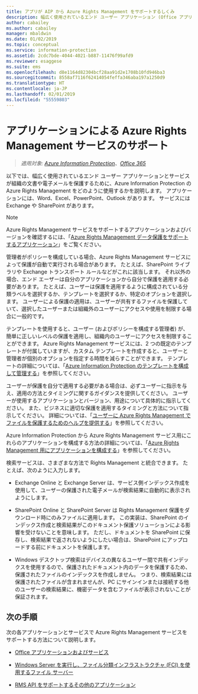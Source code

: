 ```yaml
---
title: アプリが AIP から Azure Rights Management をサポートするしくみ
description: 幅広く使用されているエンド ユーザー アプリケーション (Office アプリケーション、Word、Excel、PowerPoint、Outlook など) およびサービス (Exchange、SharePoint など) で、Azure Information Protection の Azure Rights Management を使用して組織の文書や電子メールを保護する方法について説明します。
author: cabailey
ms.author: cabailey
manager: mbaldwin
ms.date: 01/02/2019
ms.topic: conceptual
ms.service: information-protection
ms.assetid: 2cdc7bde-4044-4021-b887-11476f99afd9
ms.reviewer: esaggese
ms.suite: ems
ms.openlocfilehash: d8e1164d82304bcf28aa91d2e1708b10fd946ba3
ms.sourcegitcommit: 8558af7116f62414054feffa346aba197a1250d9
ms.translationtype: HT
ms.contentlocale: ja-JP
ms.lasthandoff: 02/01/2019
ms.locfileid: "55559803"
---
```

# <a name="how-applications-support-the-azure-rights-management-service"></a>アプリケーションによる Azure Rights Management サービスのサポート

>*適用対象: [Azure Information Protection](https://azure.microsoft.com/pricing/details/information-protection)、[Office 365](https://download.microsoft.com/download/E/C/F/ECF42E71-4EC0-48FF-AA00-577AC14D5B5C/Azure_Information_Protection_licensing_datasheet_EN-US.pdf)*

以下では、幅広く使用されているエンド ユーザー アプリケーションとサービスが組織の文書や電子メールを保護するために、Azure Information Protection の Azure Rights Management をどのように使用するかを説明します。 アプリケーションには、Word、Excel、PowerPoint、Outlook があります。 サービスには Exchange や SharePoint があります。

> [!NOTE]
> Azure Rights Management サービスをサポートするアプリケーションおよびバージョンを確認するには、「[Azure Rights Management データ保護をサポートするアプリケーション](./requirements-applications.md)」をご覧ください。

管理者がポリシーを構成している場合、Azure Rights Management サービスによって保護が自動で実行される場合があります。 たとえば、SharePoint ライブラリや Exchange トランスポート ルールなどがこれに該当します。 それ以外の場合、エンド エーザーは自分のアプリケーションから自分で保護を適用する必要があります。 たとえば、ユーザーは保護を適用するように構成されている分類ラベルを選択するか、テンプレートを選択するか、特定のオプションを選択します。 ユーザーによる保護の適用は、ユーザーが共有するファイルを保護していて、選択したユーザーまたは組織外のユーザーにアクセスや使用を制限する場合に一般的です。

テンプレートを使用すると、ユーザー (およびポリシーを構成する管理者) が、簡単に正しいレベルの保護を適用し、組織内のユーザーにアクセスを制限することができます。 Azure Rights Management サービスには、2 つの既定のテンプレートが付属していますが、カスタム テンプレートを作成すると、ユーザーと管理者が個別のオプションを指定する時間を減らすことができます。 テンプレートの詳細については、「[Azure Information Protection のテンプレートを構成して管理する](configure-policy-templates.md)」を参照してください。

ユーザーが保護を自分で適用する必要がある場合は、必ずユーザーに指示を与え、適用の方法とタイミングに関するガイダンスを提供してください。 ユーザーが使用するアプリケーションとバージョン、用途について具体的に指示してください。 また、ビジネスに適切な保護を適用するタイミングと方法について指示してください。 詳細については、「[ユーザーに Azure Rights Management でファイルを保護するためのヘルプを提供する](help-users.md)」を参照してください。

Azure Information Protection から Azure Rights Management サービス用にこれらのアプリケーションを構成する方法の詳細については、「[Azure Rights Management 用にアプリケーションを構成する](configure-applications.md)」を参照してください。

検索サービスは、さまざまな方法で Rights Management と統合できます。 たとえば、次のように入力します。 

- Exchange Online と Exchange Server は、サービス側インデックス作成を使用して、ユーザーの保護された電子メールが検索結果に自動的に表示されようにします。 

- SharePoint Online と SharePoint Server は Rights Management 保護をダウンロード時にのみファイルに適用します。 この実装は、SharePoint のインデックス作成と検索結果がこのドキュメント保護ソリューションによる影響を受けないことを意味します。 ただし、ドキュメントを SharePoint に保存し、検索結果で返されないようにしたい場合は、SharePoint にアップロードする前にドキュメントを保護します。

- Windows デスクトップ検索はデバイスの異なるユーザー間で共有インデックスを使用するので、保護されたドキュメント内のデータを保護するため、保護されたファイルのインデックスを作成しません。 つまり、検索結果には保護されたファイルが含まれませんが、PC にサインインまたは接続する他のユーザーの検索結果に、機密データを含むファイルが表示されないことが保証されます。 

## <a name="next-steps"></a>次の手順

次の各アプリケーションとサービスで Azure Rights Management サービスをサポートする方法について説明します。

-   [Office アプリケーションおよびサービス](office-apps-services-support.md)

-   [Windows Server を実行し、ファイル分類インフラストラクチャ (FCI) を使用するファイル サーバー](file-server-support.md)

-   [RMS API をサポートするその他のアプリケーション](api-support.md)

